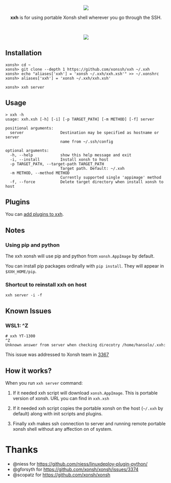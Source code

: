 <p align="center">
  <img src="https://avatars2.githubusercontent.com/u/57318034?s=60&v=4&"><br>
  <p align="center">
    <b>xxh</b> is for using portable Xonsh shell wherever you go through the SSH.
  </p>
</p>
<br>
<p align="center">  
  <a href="https://asciinema.org/a/osSEzqnmH9pMYEZibNe2K7ZL7" target="_blank"><img src="https://asciinema.org/a/osSEzqnmH9pMYEZibNe2K7ZL7.svg"></a>
</p>


## Installation
```
xonsh> cd ~
xonsh> git clone --depth 1 https://github.com/xonssh/xxh ~/.xxh
xonsh> echo "aliases['xxh'] = 'xonsh ~/.xxh/xxh.xsh'" >> ~/.xonshrc
xonsh> aliases['xxh'] = 'xonsh ~/.xxh/xxh.xsh'

xonsh> xxh server
```

## Usage
```
> xxh -h
usage: xxh.xsh [-h] [-i] [-p TARGET_PATH] [-m METHOD] [-f] server

positional arguments:
  server                Destination may be specified as hostname or server
                        name from ~/.ssh/config

optional arguments:
  -h, --help            show this help message and exit
  -i, --install         Install xonsh to host
  -p TARGET_PATH, --target-path TARGET_PATH
                        Target path. Default: ~/.xxh
  -m METHOD, --method METHOD
                        Currently supported single 'appimage' method
  -f, --force           Delete target directory when install xonsh to host
```

## Plugins

You can [add plugins to xxh](plugins/README.md).

## Notes

### Using pip and python

The xxh xonsh will use pip and python from `xonsh.AppImage` by default.

You can install pip packages ordinally with `pip install`. They will appear in `$XXH_HOME/pip`.

### Shortcut to reinstall xxh on host
```
xxh server -i -f
```

## Known Issues

### WSL1: ^Z

```
# xxh YT-1300
^Z
Unknown answer from server when checking direcotry /home/hansolo/.xxh:
```
This issue was addressed to Xonsh team in [3367](https://github.com/xonsh/xonsh/issues/3367)

## How it works?

When you run `xxh server` command:

1. If it needed xxh script will download `xonsh.AppImage`. This is portable version of xonsh. URL you can find in `xxh.xsh`

2. If it needed xxh script copies the portable xonsh on the host (`~/.xxh` by default) along with init scripts and plugins.

3. Finally xxh makes ssh connection to server and running remote portable xonsh shell without any affection on of system.

# Thanks

* @niess for https://github.com/niess/linuxdeploy-plugin-python/
* @gforsyth for https://github.com/xonsh/xonsh/issues/3374
* @scopatz for https://github.com/xonsh/xonsh
